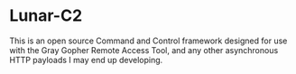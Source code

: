 # Lunar-C2
This is an open source Command and Control framework designed for use with the Gray Gopher Remote Access Tool, and any other asynchronous HTTP payloads I may end up developing. 